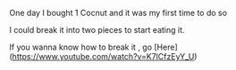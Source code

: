 One day I bought 1 Cocnut and it was my first time to do so

I could break it into two pieces to start eating it. 

If you wanna know how to break it , go [Here] (https://www.youtube.com/watch?v=K7lCfzEyY_U)
